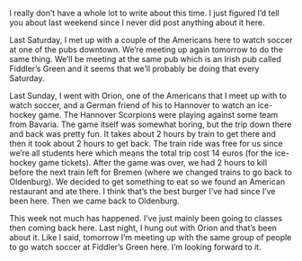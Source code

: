 I really don’t have a whole lot to write about this time. I just figured I’d tell you about last weekend since I never did post anything about it here.

Last Saturday, I met up with a couple of the Americans here to watch soccer at one of the pubs downtown. We’re meeting up again tomorrow to do the same thing. We’ll be meeting at the same pub which is an Irish pub called Fiddler’s Green and it seems that we’ll probably be doing that every Saturday.

Last Sunday, I went with Orion, one of the Americans that I meet up with to watch soccer, and a German friend of his to Hannover to watch an ice-hockey game. The Hannover Scorpions were playing against some team from Bavaria. The game itself was somewhat boring, but the trip down there and back was pretty fun. It takes about 2 hours by train to get there and then it took about 2 hours to get back. The train ride was free for us since we’re all students here which means the total trip cost 14 euros (for the ice-hockey game tickets). After the game was over, we had 2 hours to kill before the next train left for Bremen (where we changed trains to go back to Oldenburg). We decided to get something to eat so we found an American restaurant and ate there. I think that’s the best burger I’ve had since I’ve been here. Then we came back to Oldenburg.

This week not much has happened. I’ve just mainly been going to classes then coming back here. Last night, I hung out with Orion and that’s been about it. Like I said, tomorrow I’m meeting up with the same group of people to go watch soccer at Fiddler’s Green here. I’m looking forward to it.